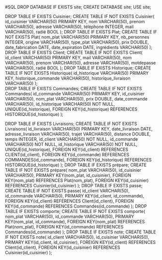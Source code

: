#SQL
DROP DATABASE IF EXISTS site;
CREATE DATABASE site;
USE site;

DROP TABLE IF EXISTS Cuisinier;
CREATE TABLE IF NOT EXISTS Cuisinier(
	id_cuisinier VARCHAR(50) PRIMARY KEY,
    nom VARCHAR(50),
    prenom VARCHAR(50),
    adresse VARCHAR(50),
    téléphone INTEGER,
    mail VARCHAR(50),
    radié BOOL
);
DROP TABLE IF EXISTS Plat;
CREATE TABLE IF NOT EXISTS Plat(
	nom_plat VARCHAR(50) PRIMARY KEY,
    nb_personnes INTEGER,
    origine VARCHAR(50),
    type_plat VARCHAR(50),
    prix DOUBLE,
    date_fabrication DATE,
    date_expiration DATE,
    ingrédients VARCHAR(50)
);
DROP TABLE IF EXISTS Client;
CREATE TABLE IF NOT EXISTS Client(
	id_client VARCHAR(50) PRIMARY KEY,
    mail VARCHAR(50),
    nom VARCHAR(50),
    prenom VARCHAR(50),
    adresse VARCHAR(50),
    motdepasse VARCHAR(50),
    radié BOOL
);
DROP TABLE IF EXISTS Historique;
CREATE TABLE IF NOT EXISTS Historique(
	id_historique VARCHAR(50) PRIMARY KEY,
    historique_commande VARCHAR(50),
    historique_livraison VARCHAR(50)
);    
DROP TABLE IF EXISTS Commandes;
CREATE TABLE IF NOT EXISTS Commandes(
	id_commande VARCHAR(50) PRIMARY KEY,
    id_cuisinier VARCHAR(50),
    nom_plat VARCHAR(50),
    prix DOUBLE,
    date_commande VARCHAR(50),
    id_historique VARCHAR(50) NOT NULL,
    UNIQUE(id_historique),
    FOREIGN KEY(id_historique) REFERENCES HISTORIQUE(id_historique)
);

DROP TABLE IF EXISTS Livraisons;
CREATE TABLE IF NOT EXISTS Livraisons(
	id_livraison VARCHAR(50) PRIMARY KEY,
    date_livraison DATE,
    adresse_livraison VARCHAR(50),
    trajet VARCHAR(50),
    distance DOUBLE,
    temps INTEGER,
    id_client VARCHAR(50) NOT NULL,
    id_commande VARCHAR(50) NOT NULL,
    id_historique VARCHAR(50) NOT NULL,
    UNIQUE(id_historique),
    FOREIGN KEY(id_client) REFERENCES CLIENT(id_client),
    FOREIGN KEY(id_commande) REFERENCES COMMANDES(id_commande),
    FOREIGN KEY(id_historique) REFERENCES HISTORIQUE(id_historique)
);
DROP TABLE IF EXISTS prépare;
CREATE TABLE IF NOT EXISTS prépare(
   nom_plat VARCHAR(50),
   id_cuisinier VARCHAR(50),
   PRIMARY KEY(nom_plat, id_cuisinier),
   FOREIGN KEY(nom_plat) REFERENCES Plat(nom_plat),
   FOREIGN KEY(id_cuisinier) REFERENCES Cuisinier(id_cuisinier)
);
DROP TABLE IF EXISTS passe;
CREATE TABLE IF NOT EXISTS passe(
   id_client VARCHAR(50),
   id_commande VARCHAR(50),
   PRIMARY KEY(id_client, id_commande),
   FOREIGN KEY(id_client) REFERENCES Client(id_client),
   FOREIGN KEY(id_commande) REFERENCES Commandes(id_commande)
);
DROP TABLE IF EXISTS comporte;
CREATE TABLE IF NOT EXISTS comporte(
   nom_plat VARCHAR(50),
   id_commande VARCHAR(50),
   PRIMARY KEY(nom_plat, id_commande),
   FOREIGN KEY(nom_plat) REFERENCES Plat(nom_plat),
   FOREIGN KEY(id_commande) REFERENCES Commandes(id_commande)
);
DROP TABLE IF EXISTS note;
CREATE TABLE IF NOT EXISTS note(
   id_client VARCHAR(50),
   id_cuisinier VARCHAR(50),
   PRIMARY KEY(id_client, id_cuisinier),
   FOREIGN KEY(id_client) REFERENCES Client(id_client),
   FOREIGN KEY(id_cuisinier) REFERENCES Cuisinier(id_cuisinier)
);

    
